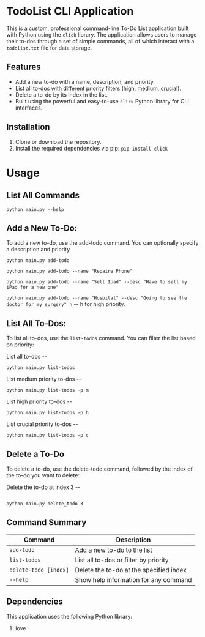 # TodoList CLI Application

This is a custom, professional command-line To-Do List application built with Python using the `click` library. The application allows users to manage their to-dos through a set of simple commands, all of which interact with a `todolist.txt` file for data storage.

## Features

- Add a new to-do with a name, description, and priority.
- List all to-dos with different priority filters (high, medium, crucial).
- Delete a to-do by its index in the list.
- Built using the powerful and easy-to-use `click` Python library for CLI interfaces.

## Installation

1. Clone or download the repository.
2. Install the required dependencies via pip:
   `pip install click`

# Usage

## List All Commands

`python main.py --help`

## Add a New To-Do:

To add a new to-do, use the add-todo command. You can optionally specify a description and priority

`python main.py add-todo`

`python main.py add-todo --name "Repaire Phone"`

`python main.py add-todo --name "Sell Ipad" --desc "Have to sell my iPad for a new one"`

`python main.py add-todo --name "Hospital" --desc "Going to see the doctor for my surgery" h` -- h for high priority.

## List All To-Dos:

To list all to-dos, use the `list-todos` command. You can filter the list based on priority:

List all to-dos --

`python main.py list-todos`

List medium priority to-dos --

`python main.py list-todos -p m`

List high priority to-dos --

`python main.py list-todos -p h`

List crucial priority to-dos --

`python main.py list-todos -p c`

## Delete a To-Do

To delete a to-do, use the delete-todo command, followed by the index of the to-do you want to delete:

Delete the to-do at index 3 --

```

python main.py delete_todo 3

```

## Command Summary

| Command               | Description                             |
| --------------------- | --------------------------------------- |
| `add-todo`            | Add a new to-do to the list             |
| `list-todos`          | List all to-dos or filter by priority   |
| `delete-todo [index]` | Delete the to-do at the specified index |
| `--help`              | Show help information for any command   |

## Dependencies

This application uses the following Python library:

1. love
